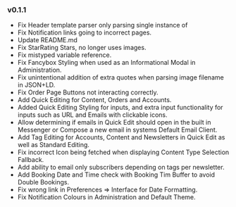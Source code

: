 ### v0.1.1
- Fix Header template parser only parsing single instance of <print url>
- Fix Notification links going to incorrect pages.
- Update README.md
- Fix StarRating Stars, no longer uses images.
- Fix mistyped variable reference.
- Fix Fancybox Styling when used as an Informational Modal in Administration.
- Fix unintentional addition of extra quotes when parsing image filename in JSON+LD.
- Fix Order Page Buttons not interacting correctly.
- Add Quick Editing for Content, Orders and Accounts.
- Added Quick Editing Styling for inputs, and extra input functionality for inputs such as URL and Emails with clickable icons.
- Allow determining if emails in Quick Edit should open in the built in Messenger or Compose a new email in systems Default Email Client.
- Add Tag Editing for Accounts, Content and Newsletters in Quick Edit as well as Standard Editing.
- Fix incorrect Icon being fetched when displaying Content Type Selection Fallback.
- Add ability to email only subscribers depending on tags per newsletter.
- Add Booking Date and Time check with Booking Tim Buffer to avoid Double Bookings.
- Fix wrong link in Preferences => Interface for Date Formatting.
- Fix Notification Colours in Administration and Default Theme.
